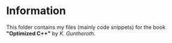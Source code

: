 # Information
This folder contains my files (mainly code snippets) for the book  **"Optimized C++"** by *K. Guntheroth*.
